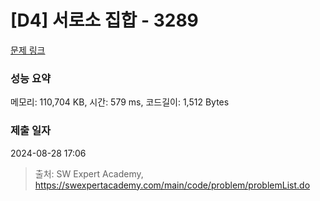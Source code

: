 # [D4] 서로소 집합 - 3289 

[문제 링크](https://swexpertacademy.com/main/code/problem/problemDetail.do?contestProbId=AWBJKA6qr2oDFAWr) 

### 성능 요약

메모리: 110,704 KB, 시간: 579 ms, 코드길이: 1,512 Bytes

### 제출 일자

2024-08-28 17:06



> 출처: SW Expert Academy, https://swexpertacademy.com/main/code/problem/problemList.do